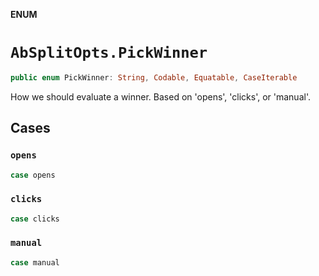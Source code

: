 **ENUM**

# `AbSplitOpts.PickWinner`

```swift
public enum PickWinner: String, Codable, Equatable, CaseIterable
```

How we should evaluate a winner. Based on 'opens', 'clicks', or 'manual'.

## Cases
### `opens`

```swift
case opens
```

### `clicks`

```swift
case clicks
```

### `manual`

```swift
case manual
```
